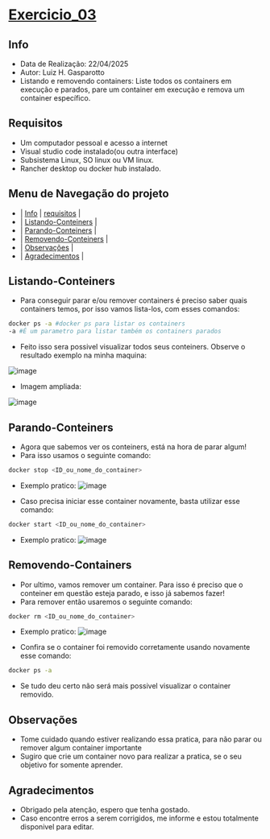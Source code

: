 # [Exercicio_03](#exercicio_03)

## Info
- Data de Realização: 22/04/2025
- Autor: Luiz H. Gasparotto
- Listando e removendo containers:
Liste todos os containers em execução e parados, pare um container em
execução e remova um container específico.

## Requisitos
- Um computador pessoal e acesso a internet
- Visual studio code instalado(ou outra interface)
- Subsistema Linux, SO linux ou VM linux.
- Rancher desktop ou docker hub instalado.

## Menu de Navegação do projeto
- | [Info](#info) | [requisitos](#requisitos) |
- | [Listando-Conteiners](#listando-containers) |
- | [Parando-Conteiners](#parando-containers) |
- | [Removendo-Conteiners](#removendo-containers) |
- | [Observações](#observações) |
- | [Agradecimentos](#agradecimentos) |

## Listando-Conteiners
- Para conseguir parar e/ou remover containers é preciso saber quais containers temos, por isso vamos lista-los, com esses comandos:
```bash
docker ps -a #docker ps para listar os containers
-a #É um parametro para listar também os containers parados
```
- Feito isso sera possivel visualizar todos seus conteiners. Observe o resultado exemplo na minha maquina:

![image](https://github.com/user-attachments/assets/001d6295-74e1-42fc-892b-879b7f3661ce)

- Imagem ampliada:

![image](https://github.com/user-attachments/assets/e0102ad7-4a35-4dce-b654-a94ef4f37e10)


## Parando-Conteiners

- Agora que sabemos ver os conteiners, está na hora de parar algum!
- Para isso usamos o seguinte comando:
```bash
docker stop <ID_ou_nome_do_container>
```
- Exemplo pratico:
![image](https://github.com/user-attachments/assets/d3aa509b-a7a4-4888-aad1-9df6186f6fd7)


- Caso precisa iniciar esse container novamente, basta utilizar esse comando:
```bash
docker start <ID_ou_nome_do_container>
```
- Exemplo pratico:
![image](https://github.com/user-attachments/assets/9df8d778-138a-4be5-ad43-1c35df230eea)


## Removendo-Containers

- Por ultimo, vamos remover um container. Para isso é preciso que o conteiner em questão esteja parado, e isso já sabemos fazer!
- Para remover então usaremos o seguinte comando:
```bash
docker rm <ID_ou_nome_do_container> 
```
- Exemplo pratico:
![image](https://github.com/user-attachments/assets/c9c52a02-e902-412f-a7e8-e1e9111a45f6)

- Confira se o container foi removido corretamente usando novamente esse comando:
```bash
docker ps -a
```
- Se tudo deu certo não será mais possivel visualizar o container removido.

## Observações
- Tome cuidado quando estiver realizando essa pratica, para não parar ou remover algum container importante
- Sugiro que crie um container novo para realizar a pratica, se o seu objetivo for somente aprender.

## Agradecimentos
- Obrigado pela atenção, espero que tenha gostado.
- Caso encontre erros a serem corrigidos, me informe e estou totalmente disponivel para editar.

